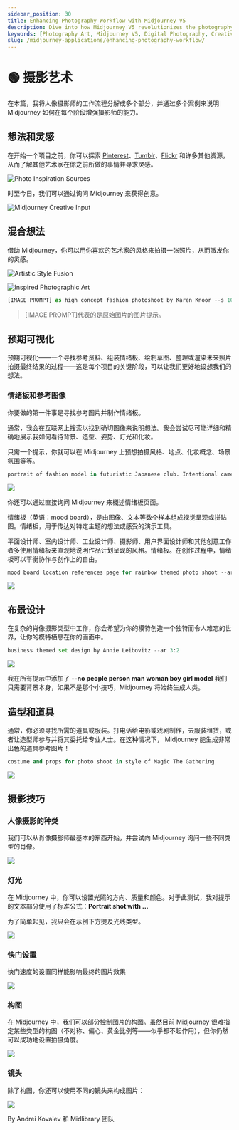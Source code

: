 ```yaml
---
sidebar_position: 30
title: Enhancing Photography Workflow with Midjourney V5
description: Dive into how Midjourney V5 revolutionizes the photography workflow, enhancing creativity and realism in portrait photography.
keywords: [Photography Art, Midjourney V5, Digital Photography, Creative Process, Portrait Photography, Photography Techniques]
slug: /midjourney-applications/enhancing-photography-workflow/
---
```


# 🟢 摄影艺术

在本篇，我将人像摄影师的工作流程分解成多个部分，并通过多个案例来说明 Midjourney 如何在每个阶段增强摄影师的能力。

## 想法和灵感

在开始一个项目之前，你可以探索 [Pinterest](https://www.pinterest.com/)、[Tumblr](https://www.tumblr.com/)、[Flickr](https://www.flickr.com/) 和许多其他资源，从而了解其他艺术家在你之前所做的事情并寻求灵感。

![Photo Inspiration Sources](https://cdn.jsdelivr.net/gh/donttal/imgbed/img/13587d8e05139606d85aadfb92dead72.png)

时至今日，我们可以通过询问 Midjourney 来获得创意。

![Midjourney Creative Input](https://cdn.jsdelivr.net/gh/donttal/imgbed/img/c701c89d99abe73c71cceaddd6363429.png)

## 混合想法

借助 Midjourney，你可以用你喜欢的艺术家的风格来拍摄一张照片，从而激发你的灵感。

![Artistic Style Fusion](https://cdn.jsdelivr.net/gh/donttal/imgbed/img/13dee431818cbe8bf49488377b6570f2.png)

![Inspired Photographic Art](https://cdn.jsdelivr.net/gh/donttal/imgbed/img/6f34b5ce57a6d99dfaae25021bfe3fcd.png)

```python
[IMAGE PROMPT] as high concept fashion photoshoot by Karen Knoor --s 1000
```

> [IMAGE PROMPT]代表的是原始图片的图片提示。


## 预期可视化

预期可视化——一个寻找参考资料、组装情绪板、绘制草图、整理或渲染未来照片拍摄最终结果的过程——这是每个项目的关键阶段，可以让我们更好地设想我们的想法。

### 情绪板和参考图像

你要做的第一件事是寻找参考图片并制作情绪板。

通常，我会在互联网上搜索以找到确切图像来说明想法。我会尝试尽可能详细和精确地展示我如何看待背景、造型、姿势、灯光和化妆。

只需一个提示，你就可以在 Midjourney 上预想拍摄风格、地点、化妆概念、场景氛围等等。

```python
portrait of fashion model in futuristic Japanese club. Intentional camera movement, wild mood
```

![](https://cdn.jsdelivr.net/gh/donttal/imgbed/img/c63bedb74d23c7e5512f61b0d82b0130.png)

你还可以通过直接询问 Midjourney 来概述情绪板页面。

情绪板（英语：mood board），是由图像、文本等数个样本组成视觉呈现或拼贴图。情绪板，用于传达对特定主题的想法或感受的演示工具。

平面设计师、室内设计师、工业设计师、摄影师、用户界面设计师和其他创意工作者多使用情绪板来直观地说明作品计划呈现的风格。情绪板。在创作过程中，情绪板可以平衡协作与创作上的自由。

```python
mood board location references page for rainbow themed photo shoot --ar 2:3 --stylize 50
```

![](https://cdn.jsdelivr.net/gh/donttal/imgbed/img/ffae7442153e96837ebafc89973e5861.png)



## 布景设计

在复杂的肖像摄影类型中工作，你会希望为你的模特创造一个独特而令人难忘的世界，让你的模特栖息在你的画面中。

```python
business themed set design by Annie Leibovitz --ar 3:2
```

![](https://cdn.jsdelivr.net/gh/donttal/imgbed/img/22f8aeee0d69085123c3f6fba7a8bc63.png)

我在所有提示中添加了 **--no people person man woman boy girl model** 我们只需要背景本身，如果不是那个小技巧，Midjourney 将始终生成人类。


## 造型和道具

通常，你必须寻找所需的道具或服装。打电话给电影或戏剧制作，去服装租赁，或者让造型师参与并将其委托给专业人士。在这种情况下， Midjourney 能生成非常出色的道具参考图片！

```python
costume and props for photo shoot in style of Magic The Gathering
```

![](https://cdn.jsdelivr.net/gh/donttal/imgbed/img/5e2c82e57183ede537abc956ca6fa7dd.png)

## 摄影技巧

### 人像摄影的种类
我们可以从肖像摄影师最基本的东西开始，并尝试向 Midjourney 询问一些不同类型的肖像。

![](https://cdn.jsdelivr.net/gh/donttal/imgbed/img/9e61c687d0d363d92c7a9df208fd5822.png)

### 灯光

在 Midjourney 中，你可以设置光照的方向、质量和颜色。对于此测试，我对提示的文本部分使用了标准公式：**Portrait shot with ...**

‍为了简单起见，我只会在示例下方提及光线类型。

![](https://cdn.jsdelivr.net/gh/donttal/imgbed/img/9e542a73860c6c5dbe04c614618cd517.png)

### 快门设置

快门速度的设置同样能影响最终的图片效果

![](https://cdn.jsdelivr.net/gh/donttal/imgbed/img/4312d0af3d5e1bf4b4ec5b8820ff4aa2.png)

### 构图

在 Midjourney 中，我们可以部分控制图片的构图。虽然目前 Midjourney 很难指定某些类型的构图（不对称、偏心、黄金比例等——似乎都不起作用），但你仍然可以成功地设置拍摄角度。

![](https://cdn.jsdelivr.net/gh/donttal/imgbed/img/e6bff1eed2026b4f85cfed270f499f5c.png)

### 镜头

除了构图，你还可以使用不同的镜头来构成图片：

![](https://cdn.jsdelivr.net/gh/donttal/imgbed/img/f192c67235ea2a1d395aa7614105aaa2.png)

By Andrei Kovalev 和 Midlibrary 团队